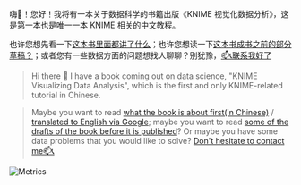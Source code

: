 嗨👋！您好！我将有一本关于数据科学的书籍出版《KNIME 视觉化数据分析》，这是第一本也是唯一一本 KNIME 相关的中文教程。

也许您想先看一下[这本书里面都讲了什么](https://www.havef.fun/book-intro/)；也许您想读一下[这本书成书之前的部分草稿？](https://www.havef.fun/docs/intro)；或者您有一些数据方面的问题想找人聊聊？别犹豫，[📫📞联系我好了](https://www.havef.fun/consulting/flows)

> Hi there 👋 I have a book coming out on data science, "KNIME Visualizing Data Analysis", which is the first and only KNIME-related tutorial in Chinese.

> Maybe you want to read [what the book is about first(in Chinese)](https://www.havef.fun/book-intro/) / [translated to English via Google](https://www-havef-fun.translate.goog/book-intro/?_x_tr_sl=zh-CN&_x_tr_tl=en&_x_tr_hl=en); maybe you want to read [some of the drafts of the book before it is published](https://www.havef.fun/docs/intro)? Or maybe you have some data problems that you would like to solve? [Don't hesitate to contact me📫📞](https://www.havef.fun/consulting/flows)


<picture>
  <img src="https://gist.githubusercontent.com/HaveF/42365ee9c6c492a7b36bc31f7ec0240f/raw/github-metrics.svg" alt="Metrics">
</picture>


<!--
**HaveF/havef** is a ✨ _special_ ✨ repository because its `README.md` (this file) appears on your GitHub profile.

Here are some ideas to get you started:

- 🔭 I’m currently working on ...
- 🌱 I’m currently learning ...
- 👯 I’m looking to collaborate on ...
- 🤔 I’m looking for help with ...
- 💬 Ask me about ...
- 📫 How to reach me: ...
- 😄 Pronouns: ...
- ⚡ Fun fact: ...
-->
